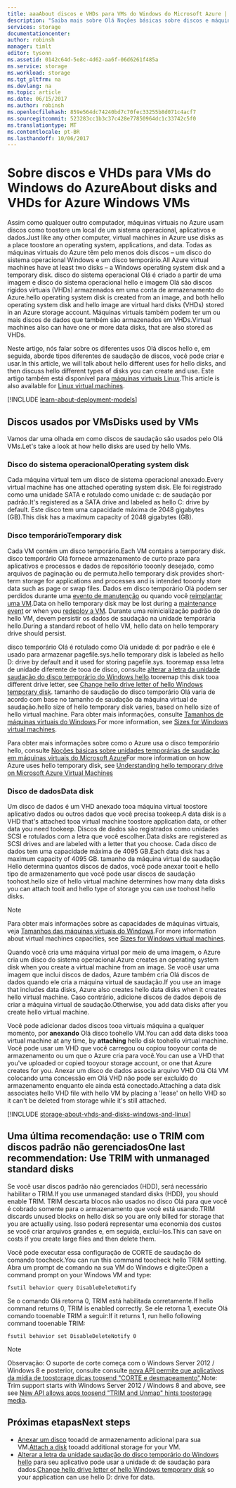 ```yaml
---
title: aaaAbout discos e VHDs para VMs do Windows do Microsoft Azure | Microsoft Docs
description: "Saiba mais sobre Olá Noções básicas sobre discos e máquinas virtuais de VHDs para Windows no Azure."
services: storage
documentationcenter: 
author: robinsh
manager: timlt
editor: tysonn
ms.assetid: 0142c64d-5e8c-4d62-aa6f-06d6261f485a
ms.service: storage
ms.workload: storage
ms.tgt_pltfrm: na
ms.devlang: na
ms.topic: article
ms.date: 06/15/2017
ms.author: robinsh
ms.openlocfilehash: 859e564dc74240bd7c70fec33255b8d071c4acf7
ms.sourcegitcommit: 523283cc1b3c37c428e77850964dc1c33742c5f0
ms.translationtype: MT
ms.contentlocale: pt-BR
ms.lasthandoff: 10/06/2017
---
```

# <a name="about-disks-and-vhds-for-azure-windows-vms"></a><span data-ttu-id="36058-103">Sobre discos e VHDs para VMs do Windows do Azure</span><span class="sxs-lookup"><span data-stu-id="36058-103">About disks and VHDs for Azure Windows VMs</span></span>
<span data-ttu-id="36058-104">Assim como qualquer outro computador, máquinas virtuais no Azure usam discos como toostore um local de um sistema operacional, aplicativos e dados.</span><span class="sxs-lookup"><span data-stu-id="36058-104">Just like any other computer, virtual machines in Azure use disks as a place toostore an operating system, applications, and data.</span></span> <span data-ttu-id="36058-105">Todas as máquinas virtuais do Azure têm pelo menos dois discos – um disco do sistema operacional Windows e um disco temporário.</span><span class="sxs-lookup"><span data-stu-id="36058-105">All Azure virtual machines have at least two disks – a Windows operating system disk and a temporary disk.</span></span> <span data-ttu-id="36058-106">disco do sistema operacional Olá é criado a partir de uma imagem e disco do sistema operacional hello e imagem Olá são discos rígidos virtuais (VHDs) armazenados em uma conta de armazenamento do Azure.</span><span class="sxs-lookup"><span data-stu-id="36058-106">hello operating system disk is created from an image, and both hello operating system disk and hello image are virtual hard disks (VHDs) stored in an Azure storage account.</span></span> <span data-ttu-id="36058-107">Máquinas virtuais também podem ter um ou mais discos de dados que também são armazenados em VHDs.</span><span class="sxs-lookup"><span data-stu-id="36058-107">Virtual machines also can have one or more data disks, that are also stored as VHDs.</span></span> 

<span data-ttu-id="36058-108">Neste artigo, nós falar sobre os diferentes usos Olá discos hello e, em seguida, aborde tipos diferentes de saudação de discos, você pode criar e usar.</span><span class="sxs-lookup"><span data-stu-id="36058-108">In this article, we will talk about hello different uses for hello disks, and then discuss hello different types of disks you can create and use.</span></span> <span data-ttu-id="36058-109">Este artigo também está disponível para [máquinas virtuais Linux](storage-about-disks-and-vhds-linux.md).</span><span class="sxs-lookup"><span data-stu-id="36058-109">This article is also available for [Linux virtual machines](storage-about-disks-and-vhds-linux.md).</span></span>

[!INCLUDE [learn-about-deployment-models](../../includes/learn-about-deployment-models-both-include.md)]

## <a name="disks-used-by-vms"></a><span data-ttu-id="36058-110">Discos usados por VMs</span><span class="sxs-lookup"><span data-stu-id="36058-110">Disks used by VMs</span></span>

<span data-ttu-id="36058-111">Vamos dar uma olhada em como discos de saudação são usados pelo Olá VMs.</span><span class="sxs-lookup"><span data-stu-id="36058-111">Let's take a look at how hello disks are used by hello VMs.</span></span>

### <a name="operating-system-disk"></a><span data-ttu-id="36058-112">Disco do sistema operacional</span><span class="sxs-lookup"><span data-stu-id="36058-112">Operating system disk</span></span>
<span data-ttu-id="36058-113">Cada máquina virtual tem um disco de sistema operacional anexado.</span><span class="sxs-lookup"><span data-stu-id="36058-113">Every virtual machine has one attached operating system disk.</span></span> <span data-ttu-id="36058-114">Ele foi registrado como uma unidade SATA e rotulado como unidade c: de saudação por padrão.</span><span class="sxs-lookup"><span data-stu-id="36058-114">It's registered as a SATA drive and labeled as hello C: drive by default.</span></span> <span data-ttu-id="36058-115">Este disco tem uma capacidade máxima de 2048 gigabytes (GB).</span><span class="sxs-lookup"><span data-stu-id="36058-115">This disk has a maximum capacity of 2048 gigabytes (GB).</span></span> 

### <a name="temporary-disk"></a><span data-ttu-id="36058-116">Disco temporário</span><span class="sxs-lookup"><span data-stu-id="36058-116">Temporary disk</span></span>
<span data-ttu-id="36058-117">Cada VM contém um disco temporário.</span><span class="sxs-lookup"><span data-stu-id="36058-117">Each VM contains a temporary disk.</span></span> <span data-ttu-id="36058-118">disco temporário Olá fornece armazenamento de curto prazo para aplicativos e processos e dados de repositório tooonly desejado, como arquivos de paginação ou de permuta.</span><span class="sxs-lookup"><span data-stu-id="36058-118">hello temporary disk provides short-term storage for applications and processes and is intended tooonly store data such as page or swap files.</span></span> <span data-ttu-id="36058-119">Dados em disco temporário Olá podem ser perdidos durante uma [evento de manutenção](../virtual-machines/windows/manage-availability.md?toc=%2fazure%2fvirtual-machines%2fwindows%2ftoc.json#understand-vm-reboots---maintenance-vs-downtime) ou quando você [reimplantar uma VM](../virtual-machines/windows/redeploy-to-new-node.md?toc=%2fazure%2fvirtual-machines%2fwindows%2ftoc.json).</span><span class="sxs-lookup"><span data-stu-id="36058-119">Data on hello temporary disk may be lost during a [maintenance event](../virtual-machines/windows/manage-availability.md?toc=%2fazure%2fvirtual-machines%2fwindows%2ftoc.json#understand-vm-reboots---maintenance-vs-downtime) or when you [redeploy a VM](../virtual-machines/windows/redeploy-to-new-node.md?toc=%2fazure%2fvirtual-machines%2fwindows%2ftoc.json).</span></span> <span data-ttu-id="36058-120">Durante uma reinicialização padrão do hello VM, devem persistir os dados de saudação na unidade temporária hello.</span><span class="sxs-lookup"><span data-stu-id="36058-120">During a standard reboot of hello VM, hello data on hello temporary drive should persist.</span></span>

<span data-ttu-id="36058-121">disco temporário Olá é rotulado como Olá unidade d: por padrão e ele é usado para armazenar pagefile.sys.</span><span class="sxs-lookup"><span data-stu-id="36058-121">hello temporary disk is labeled as hello D: drive by default and it used for storing pagefile.sys.</span></span> <span data-ttu-id="36058-122">tooremap essa letra de unidade diferente de tooa de disco, consulte [alterar a letra da unidade saudação do disco temporário do Windows hello](../virtual-machines/windows/change-drive-letter.md).</span><span class="sxs-lookup"><span data-stu-id="36058-122">tooremap this disk tooa different drive letter, see [Change hello drive letter of hello Windows temporary disk](../virtual-machines/windows/change-drive-letter.md).</span></span> <span data-ttu-id="36058-123">tamanho de saudação do disco temporário Olá varia de acordo com base no tamanho de saudação da máquina virtual de saudação.</span><span class="sxs-lookup"><span data-stu-id="36058-123">hello size of hello temporary disk varies, based on hello size of hello virtual machine.</span></span> <span data-ttu-id="36058-124">Para obter mais informações, consulte [Tamanhos de máquinas virtuais do Windows](../virtual-machines/windows/sizes.md).</span><span class="sxs-lookup"><span data-stu-id="36058-124">For more information, see [Sizes for Windows virtual machines](../virtual-machines/windows/sizes.md).</span></span>

<span data-ttu-id="36058-125">Para obter mais informações sobre como o Azure usa o disco temporário hello, consulte [Noções básicas sobre unidades temporárias de saudação em máquinas virtuais do Microsoft Azure](https://blogs.msdn.microsoft.com/mast/2013/12/06/understanding-the-temporary-drive-on-windows-azure-virtual-machines/)</span><span class="sxs-lookup"><span data-stu-id="36058-125">For more information on how Azure uses hello temporary disk, see [Understanding hello temporary drive on Microsoft Azure Virtual Machines](https://blogs.msdn.microsoft.com/mast/2013/12/06/understanding-the-temporary-drive-on-windows-azure-virtual-machines/)</span></span>


### <a name="data-disk"></a><span data-ttu-id="36058-126">Disco de dados</span><span class="sxs-lookup"><span data-stu-id="36058-126">Data disk</span></span>
<span data-ttu-id="36058-127">Um disco de dados é um VHD anexado tooa máquina virtual toostore aplicativo dados ou outros dados que você precisa tookeep.</span><span class="sxs-lookup"><span data-stu-id="36058-127">A data disk is a VHD that's attached tooa virtual machine toostore application data, or other data you need tookeep.</span></span> <span data-ttu-id="36058-128">Discos de dados são registrados como unidades SCSI e rotulados com a letra que você escolher.</span><span class="sxs-lookup"><span data-stu-id="36058-128">Data disks are registered as SCSI drives and are labeled with a letter that you choose.</span></span> <span data-ttu-id="36058-129">Cada disco de dados tem uma capacidade máxima de 4095 GB.</span><span class="sxs-lookup"><span data-stu-id="36058-129">Each data disk has a maximum capacity of 4095 GB.</span></span> <span data-ttu-id="36058-130">tamanho da máquina virtual de saudação Hello determina quantos discos de dados, você pode anexar tooit e hello tipo de armazenamento que você pode usar discos de saudação toohost.</span><span class="sxs-lookup"><span data-stu-id="36058-130">hello size of hello virtual machine determines how many data disks you can attach tooit and hello type of storage you can use toohost hello disks.</span></span>

> [!NOTE]
> <span data-ttu-id="36058-131">Para obter mais informações sobre as capacidades de máquinas virtuais, veja [Tamanhos das máquinas virtuais do Windows](../virtual-machines/windows/sizes.md).</span><span class="sxs-lookup"><span data-stu-id="36058-131">For more information about virtual machines capacities, see [Sizes for Windows virtual machines](../virtual-machines/windows/sizes.md).</span></span>
> 

<span data-ttu-id="36058-132">Quando você cria uma máquina virtual por meio de uma imagem, o Azure cria um disco do sistema operacional.</span><span class="sxs-lookup"><span data-stu-id="36058-132">Azure creates an operating system disk when you create a virtual machine from an image.</span></span> <span data-ttu-id="36058-133">Se você usar uma imagem que inclui discos de dados, Azure também cria Olá discos de dados quando ele cria a máquina virtual de saudação.</span><span class="sxs-lookup"><span data-stu-id="36058-133">If you use an image that includes data disks, Azure also creates hello data disks when it creates hello virtual machine.</span></span> <span data-ttu-id="36058-134">Caso contrário, adicione discos de dados depois de criar a máquina virtual de saudação.</span><span class="sxs-lookup"><span data-stu-id="36058-134">Otherwise, you add data disks after you create hello virtual machine.</span></span>

<span data-ttu-id="36058-135">Você pode adicionar dados discos tooa virtuais máquina a qualquer momento, por **anexando** Olá disco toohello VM.</span><span class="sxs-lookup"><span data-stu-id="36058-135">You can add data disks tooa virtual machine at any time, by **attaching** hello disk toohello virtual machine.</span></span> <span data-ttu-id="36058-136">Você pode usar um VHD que você carregou ou copiou tooyour conta de armazenamento ou um que o Azure cria para você.</span><span class="sxs-lookup"><span data-stu-id="36058-136">You can use a VHD that you've uploaded or copied tooyour storage account, or one that Azure creates for you.</span></span> <span data-ttu-id="36058-137">Anexar um disco de dados associa arquivo VHD Olá Olá VM colocando uma concessão em Olá VHD não pode ser excluído do armazenamento enquanto ele ainda está conectado.</span><span class="sxs-lookup"><span data-stu-id="36058-137">Attaching a data disk associates hello VHD file with hello VM by placing a 'lease' on hello VHD so it can't be deleted from storage while it's still attached.</span></span>


[!INCLUDE [storage-about-vhds-and-disks-windows-and-linux](../../includes/storage-about-vhds-and-disks-windows-and-linux.md)]

## <a name="one-last-recommendation-use-trim-with-unmanaged-standard-disks"></a><span data-ttu-id="36058-138">Uma última recomendação: use o TRIM com discos padrão não gerenciados</span><span class="sxs-lookup"><span data-stu-id="36058-138">One last recommendation: Use TRIM with unmanaged standard disks</span></span> 

<span data-ttu-id="36058-139">Se você usar discos padrão não gerenciados (HDD), será necessário habilitar o TRIM.</span><span class="sxs-lookup"><span data-stu-id="36058-139">If you use unmanaged standard disks (HDD), you should enable TRIM.</span></span> <span data-ttu-id="36058-140">TRIM descarta blocos não usados no disco Olá para que você é cobrado somente para o armazenamento que você está usando.</span><span class="sxs-lookup"><span data-stu-id="36058-140">TRIM discards unused blocks on hello disk so you are only billed for storage that you are actually using.</span></span> <span data-ttu-id="36058-141">Isso poderá representar uma economia dos custos se você criar arquivos grandes e, em seguida, excluí-los.</span><span class="sxs-lookup"><span data-stu-id="36058-141">This can save on costs if you create large files and then delete them.</span></span> 

<span data-ttu-id="36058-142">Você pode executar essa configuração de CORTE de saudação do comando toocheck.</span><span class="sxs-lookup"><span data-stu-id="36058-142">You can run this command toocheck hello TRIM setting.</span></span> <span data-ttu-id="36058-143">Abra um prompt de comando na sua VM do Windows e digite:</span><span class="sxs-lookup"><span data-stu-id="36058-143">Open a command prompt on your Windows VM and type:</span></span>


```
fsutil behavior query DisableDeleteNotify
```

<span data-ttu-id="36058-144">Se o comando Olá retorna 0, TRIM está habilitada corretamente.</span><span class="sxs-lookup"><span data-stu-id="36058-144">If hello command returns 0, TRIM is enabled correctly.</span></span> <span data-ttu-id="36058-145">Se ele retorna 1, execute Olá comando tooenable TRIM a seguir:</span><span class="sxs-lookup"><span data-stu-id="36058-145">If it returns 1, run hello following command tooenable TRIM:</span></span>

```
fsutil behavior set DisableDeleteNotify 0
```

> [!NOTE]
> <span data-ttu-id="36058-146">Observação: O suporte de corte começa com o Windows Server 2012 / Windows 8 e posterior, consulte consulte [nova API permite que aplicativos da mídia de toostorage dicas toosend "CORTE e desmapeamento"](https://msdn.microsoft.com/windows/compatibility/new-api-allows-apps-to-send-trim-and-unmap-hints).</span><span class="sxs-lookup"><span data-stu-id="36058-146">Note: Trim support starts with Windows Server 2012 / Windows 8 and above, see see [New API allows apps toosend "TRIM and Unmap" hints toostorage media](https://msdn.microsoft.com/windows/compatibility/new-api-allows-apps-to-send-trim-and-unmap-hints).</span></span>
> 

<!-- Might want toomatch next-steps from overview of managed disks -->
## <a name="next-steps"></a><span data-ttu-id="36058-147">Próximas etapas</span><span class="sxs-lookup"><span data-stu-id="36058-147">Next steps</span></span>
* <span data-ttu-id="36058-148">[Anexar um disco](../virtual-machines/windows/attach-managed-disk-portal.md?toc=%2fazure%2fvirtual-machines%2fwindows%2ftoc.json) tooadd de armazenamento adicional para sua VM.</span><span class="sxs-lookup"><span data-stu-id="36058-148">[Attach a disk](../virtual-machines/windows/attach-managed-disk-portal.md?toc=%2fazure%2fvirtual-machines%2fwindows%2ftoc.json) tooadd additional storage for your VM.</span></span>
* <span data-ttu-id="36058-149">[Alterar a letra da unidade saudação do disco temporário do Windows hello](../virtual-machines/windows/change-drive-letter.md?toc=%2fazure%2fvirtual-machines%2fwindows%2fclassic%2ftoc.json) para seu aplicativo pode usar a unidade d: de saudação para dados.</span><span class="sxs-lookup"><span data-stu-id="36058-149">[Change hello drive letter of hello Windows temporary disk](../virtual-machines/windows/change-drive-letter.md?toc=%2fazure%2fvirtual-machines%2fwindows%2fclassic%2ftoc.json) so your application can use hello D: drive for data.</span></span>

